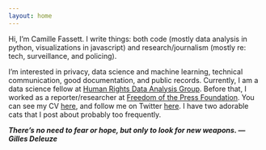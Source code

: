 ```yaml
---
layout: home
---
```

Hi, I’m Camille Fassett. I write things: both code (mostly data analysis in python, visualizations in javascript) and research/journalism (mostly re: tech, surveillance, and policing).

I’m interested in privacy, data science and machine learning, technical communication, good documentation, and public records. Currently, I am a data science fellow at [Human Rights Data Analysis Group](https://hrdag.org/people/camille-fassett/). Before that, I worked as a reporter/researcher at [Freedom of the Press Foundation](https://freedom.press/news/?author=741). You can see my CV [here](https://github.com/ssempervirens/resume-cv), and follow me on Twitter [here](https://twitter.com/camfassett). I have two adorable cats that I post about probably too frequently.

***There’s no need to fear or hope, but only to look for new weapons. — Gilles Deleuze***
